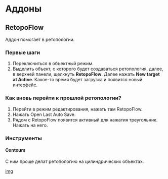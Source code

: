 # Аддоны

## RetopoFlow

Аддон помогает в ретопологии.

### Первые шаги

1. Переключиться в объектный режим.
2. Выделить объект, с которого будет создаваться ретопология, далее, в верхней панели, щелкнуть **RetopoFlow**. Далее нажать **New target at Active**. Какое-то время будет загрузка и появится новый интерфейс.

### Как вновь перейти к прошлой ретопологии?

1. Перейти в режим редактирования, нажать там RetopoFlow.
2. Нажать Open Last Auto Save.
3. Рядом с RetopoFlow появится активный для нажатия треугольник. Нажать на него.

### Инструменты

#### Contours

С ним проще делат ретопологию на цилиндрических объектах.

[img](http://docs.retopoflow.com/help_contours.png)

